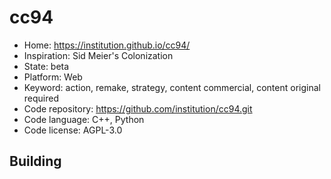 # cc94

- Home: https://institution.github.io/cc94/
- Inspiration: Sid Meier's Colonization
- State: beta
- Platform: Web
- Keyword: action, remake, strategy, content commercial, content original required
- Code repository: https://github.com/institution/cc94.git
- Code language: C++, Python
- Code license: AGPL-3.0

## Building

